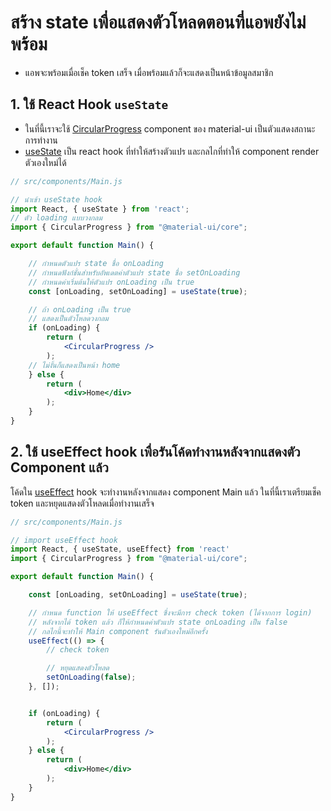 
# สร้าง state เพื่อแสดงตัวโหลดตอนที่แอพยังไม่พร้อม 

- แอพจะพร้อมเมื่อเช็ค token เสร็จ เมื่อพร้อมแล้วก็จะแสดงเป็นหน้าข้อมูลสมาชิก 
  

## 1. ใช้ React Hook `useState`

- ในที่นี้เราจะใช้ [CircularProgress](https://material-ui.com/components/progress/) component ของ material-ui เป็นตัวแสดงสถานะการทำงาน
- [useState](https://reactjs.org/docs/hooks-state.html) เป็น react hook ที่ทำให้สร้างตัวแปร และกลไกที่ทำให้ component render ตัวเองใหม่ได้

```jsx
// src/components/Main.js

// นำเข้า useState hook
import React, { useState } from 'react';
// ตัว loading แบบวงกลม
import { CircularProgress } from "@material-ui/core";

export default function Main() {

    // กำหนดตัวแปร state ชื่อ onLoading
    // กำหนดฟังก์ชั่นสำหรับอัพเดตค่าตัวแปร state ชื่อ setOnLoading
    // กำหนดค่าเริ่มต้นให้ตัวแปร onLoading เป็น true
    const [onLoading, setOnLoading] = useState(true);

    // ถ้า onLoading เป็น true
    // แสดงเป็นตัวโหลดวงกลม
    if (onLoading) {
        return (
            <CircularProgress />
        );
    // ไม่งั้นก็แสดงเป็นหน้า home
    } else {
        return (
            <div>Home</div>
        );
    }
}

```

## 2. ใช้ useEffect hook เพื่อรันโค้ดทำงานหลังจากแสดงตัว Component แล้ว 

โค้ดใน [useEffect](https://reactjs.org/docs/hooks-effect.html) hook จะทำงานหลังจากแสดง component Main แล้ว ในที่นี้เราเตรียมเช็ค token และหยุดแสดงตัวโหลดเมื่อทำงานเสร็จ

```jsx
// src/components/Main.js

// import useEffect hook 
import React, { useState, useEffect} from 'react'
import { CircularProgress } from "@material-ui/core";

export default function Main() {

    const [onLoading, setOnLoading] = useState(true);

    // กำหนด function ให้ useEffect ซึ่งจะมีการ check token (ได้จากการ login)
    // หลังจากได้ token แล้ว ก็ให้กำหนดค่าตัวแปร state onLoading เป็น false 
    // กลไกนี้จะทำให้ Main component รันตัวเองใหม่อีกครั้ง
    useEffect(() => {
        // check token 

        // หยุดแสดงตัวโหลด
        setOnLoading(false);
    }, []);


    if (onLoading) {
        return (
            <CircularProgress />
        );
    } else {
        return (
            <div>Home</div>
        );
    }
}

```